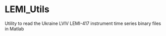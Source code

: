 # LEMI_Utils
Utility to read the Ukraine LVIV LEMI-417 instrument time series binary files in Matlab
